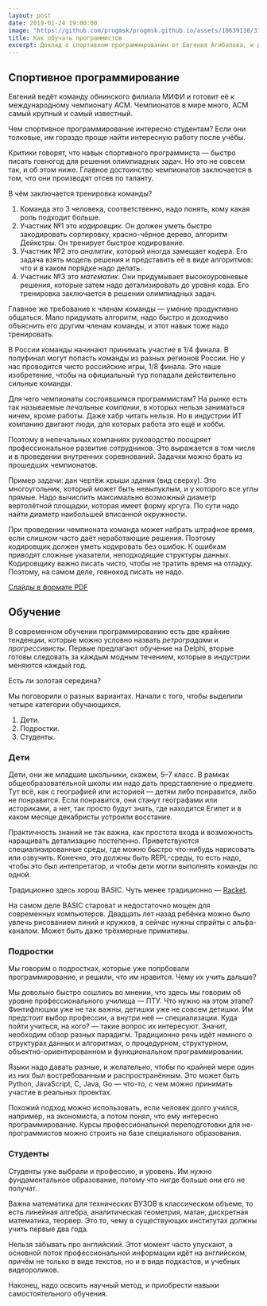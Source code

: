 ```yaml
---
layout: post
date: 2019-01-24 19:00:00
image: "https://github.com/progmsk/progmsk.github.io/assets/10639110/379ff246-b5e4-40a9-a5e8-1fb560526ebd"
title: Как обучать программистов
excerpt: Доклад о спортивном программировании от Евгения Агибалова, и дискуссия на тему образования.
---
```


## Спортивное программирование

Евгений ведёт команду обнинского филиала МИФИ и готовит её к международному чемпионату ACM. Чемпионатов в мире много, ACМ самый крупный и самый известный.

Чем спортивное программирование интересно студентам? Если они толковые, им гораздо проще найти интересную работу после учёбы.

Критики говорят, что навык спортивного программиста&nbsp;&mdash; быстро писать говногод для решения олимпиадных задач. Но это не совсем так, и об этом ниже. Главное достоинство чемпионатов заключается в том, что они производят отсев по таланту.

В чём заключается тренировка команды?

1. Команда это 3 человека, соответственно, надо понять, кому какая роль подходит больше.
1. Участник №1 это *кодировщик*. Он должен уметь быстро закодировать сортировку, красно-чёрное дерево, алгоритм Дейкстры. Он тренирует быстрое кодирование.
1. Участник №2 это *аналитик*, который иногда замещает кодера. Его задача взять модель решения и представить её в виде алгоритмов: что и в каком порядке надо делать.
1. Участник №3 это *математик*. Они придумывает высокоуровневые решения, которые затем надо детализировать до уровня кода. Его тренировка заключается в решении олимпиадных задач.

Главное же требование к членам команды&nbsp;&mdash; умение продуктивно общаться. Мало придумать алгоритм, надо быстро и доходчиво объяснить его другим членам команды, и этот навык тоже надо тренировать.

В России команды начинают принимать участие в 1/4 финала. В полуфинал могут попасть команды из разных регионов России. Но у нас проводится чисто российские игры, 1/8 финала. Это наше изобретение, чтобы на официальный тур попадали действительно сильные команды.

Для чего чемпионаты состоявшимся программистам? На рынке есть так называемые *печальные компании*, в которых нельзя заниматься ничем, кроме работы. Даже хабр читать нельзя. Но в индустрии ИТ компанию двигают люди, для которых работа это ещё и хобби.

Поэтому в непечальных компаниях руководство поощряет профессиональное развитие сотрудников. Это выражается в том числе и в проведении внутренних соревнований. Задачки можно брать из прошедших чемпионатов.

Пример задачи: дан чертёж крыши здания (вид сверху). Это многоугольник, который может быть невыпуклым, и у которого все углы прямые. Надо вычислить максимально возможный диаметр вертолётной площадки, которая имеет форму кргуга. По сути надо найти диаметр наибольшей вписанной окружности.

При проведении чемпионата команда может набрать штрафное время, если слишком часто даёт неработающие решения. Поэтому кодировщик должен уметь кодировать без ошибок. К ошибкам приводят сложные указатели, неподходящие структуры данных. Кодировщику важно писать чисто, чтобы не тратить время на отладку. Поэтому, на самом деле, говнокод писать не надо.

[Слайды в формате PDF](https://github.com/progmsk/progmsk.github.io/files/14818487/acm.pdf)

## Обучение

В современном обучении программированию есть две крайние тенденции, которые можно условно назвать *ретроградами* и *прогрессивисты*. Первые предлагают обучение на Delphi, вторые готовы следовать за каждым модным течением, которые в индустрии меняются каждый год.

Есть ли золотая середина?

Мы поговорили о разных вариантах. Начали с того, чтобы выделили четыре категории обучающихся.

1. Дети.
1. Подростки.
1. Студенты.

### Дети

Дети, они же младшие школьники, скажем, 5&ndash;7 класс. В рамках общеобразовательной школы им надо дать представление о предмете. Тут всё, как с географией или историей&nbsp;&mdash; детям либо понравится, либо не понравится. Если понравится, они станут географами или историками, а нет, так просто будут знать, где находится Египет и в каком месяце декабристы устроили восстание.

Практичность знаний не так важна, как простота входа и возможность наращивать детализацию постепенно. Приветствуются специализированные среды, где можно быстро что-нибудь нарисовать или озвучить. Конечно, это должны быть REPL-среды, то есть надо, чтобы это был интепретатор, и чтобы дети могли выполнять команды по одной.

Традиционно здесь хорош BASIC. Чуть менее традиционно&nbsp;&mdash; [Racket](https://ru.wikipedia.org/wiki/Racket_(язык_программирования)).

На самом деле BASIC староват и недостаточно мощен для современных компьютеров. Двадцать лет назад ребёнка можно было увлечь рисованием линий и кружков, а сейчас нужны спрайты с альфа-каналом. Может быть даже трёхмерные примитивы.

### Подростки

Мы говорим о подростках, которые уже попрбовали программирование, и решили, что им нравится. Чему их учить дальше?

Мы довольно быстро сошлись во мнении, что здесь мы говорим об уровне профессионального училища&nbsp;&mdash; ПТУ. Что нужно на этом этапе? Финтифлюшки уже не так важны, детишки уже не совсем детишки. Им предстоит выбор профессии, а внутри неё&nbsp;&mdash;  специализации. Куда пойти учиться, на кого?&nbsp;&mdash; такие вопрос их интересуют. Значит, необходим обзор разных парадигм. Традиционно речь идёт немного о структурах данных и алгоритмах, о процедурном, структурном, объектно-ориентированном и функциональном программировании.

Языки надо давать разные, и желательно, чтобы по крайней мере один из них был востребованным и распространённым. Это может быть Python, JavaScript, C, Java, Go&nbsp;&mdash; что-то, с чем можно принимать участие в реальных проектах.

Похожий подход можно использовать, если человек долго учился, например, на экономиста, а потом понял, что ему интересно программирование. Курсы профессиональной переподготовки для не-программистов можно строить на базе специального образования.

### Студенты

Студенты уже выбрали и профессию, и уровень. Им нужно фундаментальное образование, потому что нигде больше они его не получат.

Важна математика для технических ВУЗОВ в классическом объеме, то есть линейная алгебра, аналитическая геометрия, матан, дискретная математика, теорвер. Это то, чему в существующих институтах должны учить первые два года.

Нельзя забывать про английский. Этот момент часто упускают, а основной поток профессиональной информации идёт на английском, причём не только в виде текстов, но и в виде подкастов, и учебных видеороликов.

Наконец, надо освоить научный метод, и приобрести навыки самостоятельного обучения.

